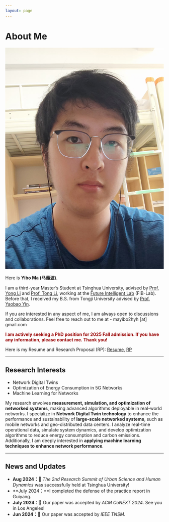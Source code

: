 ```yaml
---
layout: page
---
```


# About Me

<img src="./images/mayibo.jpg" class="floatpic">
<!-- <img src="./images/AboutMe.png" width="200" /> -->

Here is **Yibo Ma (马義波)**.<br>

I am a third-year Master’s Student at Tsinghua University, advised by [Prof. Yong Li](https://fi.ee.tsinghua.edu.cn/~liyong/) and [Prof. Tong Li](https://tong89.github.io/tongli.github.io/), working at the [Future Intelligent Lab](https://fi.ee.tsinghua.edu.cn/) (FIB-Lab). Before that, I received my B.S. from Tongji University advised by [Prof. Yaobao Yin](https://mefaculty.tongji.edu.cn/info/1296/3241.htm).

If you are interested in any aspect of me, I am always open to discussions and collaborations. Feel free to reach out to me at - mayibo2hyh [at] gmail.com

**<font color="#990000">I am actively seeking a PhD position for 2025 Fall admission. If you have any information, please contact me. Thank you!</font>**

Here is my Resume and Research Proposal (RP): [Resume](./file/CV-Yibo_Ma.pdf), [RP](./file/RP_Yibo_Ma_NS.pdf)

---

## Research Interests

- Network Digital Twins
- Optimization of Energy Consumption in 5G Networks
- Machine Learning for Networks

My research envolves **measurement, simulation, and optimization of networked systems**, making advanced algorithms deployable in real-world networks. I specialize in **Network Digital Twin technology** to enhance the performance and sustainability of **large-scale networked systems**, such as mobile networks and geo-distributed data centers. I analyze real-time operational data, simulate system dynamics, and develop optimization algorithms to reduce energy consumption and carbon emissions. Additionally, I am deeply interested in **applying machine learning techniques to enhance network performance**.

---

## News and Updates

- **Aug 2024：**🎉 *The 2nd Research Summit of Urban Science and Human Dynamics* was successfully held at Tsinghua University!
- **July 2024：**I completed the defense of the practice report in Guiyang.
- **July 2024：**🎉 Our paper was accepted by *ACM CoNEXT 2024*. See you in Los Angeles!
- **Jun 2024：**🎉 Our paper was accepted by *IEEE TNSM*.

<br>
